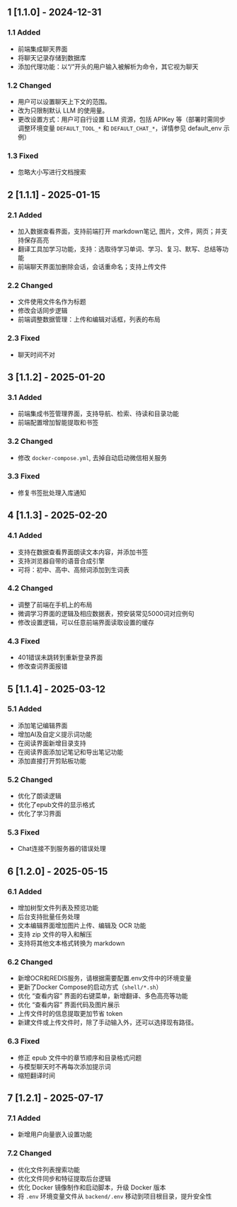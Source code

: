 ## 1 [1.1.0] - 2024-12-31

### 1.1 Added

- 前端集成聊天界面
- 将聊天记录存储到数据库
- 添加代理功能：以“/”开头的用户输入被解析为命令，其它视为聊天

### 1.2 Changed

- 用户可以设置聊天上下文的范围。
- 改为只限制默认 LLM 的使用量。
- 更改设置方式：用户可自行设置 LLM 资源，包括 APIKey 等（部署时需同步调整环境变量 `DEFAULT_TOOL_*` 和 `DEFAULT_CHAT_*`，详情参见 default_env 示例）

### 1.3 Fixed

- 忽略大小写进行文档搜索


## 2 [1.1.1] - 2025-01-15

### 2.1 Added

- 加入数据查看界面，支持前端打开 markdown笔记, 图片，文件，网页；并支持保存高亮
- 翻译工具加学习功能，支持：选取待学习单词、学习、复习、默写、总结等功能
- 前端聊天界面加删除会话，会话重命名；支持上传文件

### 2.2 Changed

- 文件使用文件名作为标题
- 修改会话同步逻辑
- 前端调整数据管理：上传和编辑对话框，列表的布局


### 2.3 Fixed

- 聊天时间不对
 

## 3 [1.1.2] - 2025-01-20

### 3.1 Added

- 前端集成书签管理界面，支持导航、检索、待读和目录功能
- 前端配置增加智能提取和书签

### 3.2 Changed

- 修改 `docker-compose.yml`, 去掉自动启动微信相关服务

### 3.3 Fixed

- 修复书签批处理入库通知


## 4 [1.1.3] - 2025-02-20

### 4.1 Added

- 支持在数据查看界面朗读文本内容，并添加书签
- 支持浏览器自带的语音合成引擎
- 可将：初中、高中、高频词添加到生词表

### 4.2 Changed

- 调整了前端在手机上的布局
- 微调学习界面的逻辑及相应数据表，预安装常见5000词对应例句
- 修改设置逻辑，可以任意前端界面读取设置的缓存

### 4.3 Fixed

- 401错误未跳转到重新登录界面
- 修改查词界面报错


## 5 [1.1.4] - 2025-03-12

### 5.1 Added

- 添加笔记编辑界面
- 增加AI及自定义提示词功能
- 在阅读界面新增目录支持
- 在阅读界面添加记笔记和导出笔记功能
- 添加直接打开剪贴板功能


### 5.2 Changed

- 优化了朗读逻辑
- 优化了epub文件的显示格式
- 优化了学习界面

### 5.3 Fixed

- Chat连接不到服务器的错误处理

## 6 [1.2.0] - 2025-05-15

### 6.1 Added

- 增加树型文件列表及预览功能
- 后台支持批量任务处理
- 文本编辑界面增加图片上传、编辑及 OCR 功能
- 支持 zip 文件的导入和解压
- 支持将其他文本格式转换为 markdown

### 6.2 Changed

- 新增OCR和REDIS服务，请根据需要配置.env文件中的环境变量
- 更新了Docker Compose的启动方式（`shell/*.sh`）
- 优化 “查看内容” 界面的右键菜单，新增翻译、多色高亮等功能
- 优化 “查看内容” 界面代码及图片展示
- 上传文件时的信息提取更加节省 token
- 新建文件或上传文件时，除了手动输入外，还可以选择现有路径。

### 6.3 Fixed

- 修正 epub 文件中的章节顺序和目录格式问题
- 与模型聊天时不再每次添加提示词
- 缩短翻译时间


## 7 [1.2.1] - 2025-07-17

### 7.1 Added

- 新增用户向量嵌入设置功能

### 7.2 Changed

- 优化文件列表搜索功能
- 优化文件同步和特征提取后台逻辑
- 优化 Docker 镜像制作和启动脚本，升级 Docker 版本
- 将 `.env` 环境变量文件从 `backend/.env` 移动到项目根目录，提升安全性